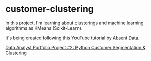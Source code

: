 # customer-clustering

In this project, I'm learning about clusterings and machine learning algorithms as KMeans (Scikit-Learn).

It's being created following this YouTube tutorial by [Absent Data](https://www.youtube.com/@absentdata).

[Data Analyst Portfolio Project #2: Python Customer Segmentation & Clustering](https://www.youtube.com/watch?v=iwUli5gIcU0)


